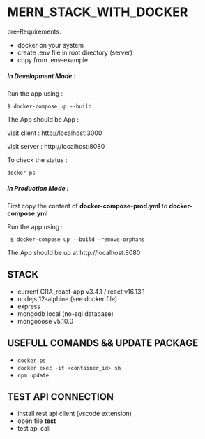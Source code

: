 # MERN_STACK_WITH_DOCKER

pre-Requirements:
- docker on your system
- create .env file in root directory (server)
- copy from .env-example


##### In Development Mode :

Run the app using :

`$ docker-compose up --build`

The App should be App :

visit client : http://localhost:3000

visit server : http://localhost:8080

To check the status :

`docker ps`

##### In Production Mode :

First copy the content of **docker-compose-prod.yml** to **docker-compose.yml**

Run the app using :

` $ docker-compose up --build -remove-orphans`

The App should be up at http://localhost:8080

## STACK

- current CRA_react-app v3.4.1 / react v16.13.1
- nodejs 12-alphine (see docker file)
- express
- mongodb local (no-sql database)
- mongooose v5.10.0 

## USEFULL COMANDS && UPDATE PACKAGE

- `docker ps`
- `docker exec -it <container_id> sh`
- `npm update`

## TEST API CONNECTION 

- install rest api client (vscode extension)
- open file __test__
- test api call






